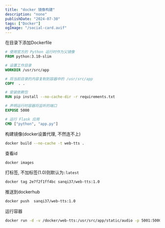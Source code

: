 ```yaml
---
title: "docker 镜像构建"
description: "none"
publishDate: "2024-07-30"
tags: ["Docker"]
ogImage: "/social-card.avif"
---
```


<!-- more --> 
在目录下添加Dockerfile
```Dockerfile
# 使用官方的 Python 运行时作为父镜像
FROM python:3.10-slim

# 设置工作目录
WORKDIR /usr/src/app

# 将当前目录的内容复制到容器中的 /usr/src/app
COPY  . .

# 安装依赖包
RUN pip install --no-cache-dir -r requirements.txt

# 声明运行时容器将监听的端口
EXPOSE 5000

# 运行 Flask 应用
CMD ["python", "app.py"]
```

构建镜像(docker设置代理, 不然连不上)
```sh
docker build --no-cache -t web-tts .
```

查看id
```sh
docker images
```
打标签, 不加标签(1.0)则默认为`:latest`
```sh
docker tag 2e7f2f1ff4bc sanqi37/web-tts:1.0
```
推送到dockerhub
```sh
docker push  sanqi37/web-tts:1.0
```
运行容器
```sh
docker run -d -v /docker/web-tts:/usr/src/app/static/audio -p 5001:5000 --name web-tts sanqi37/web-tts
```
